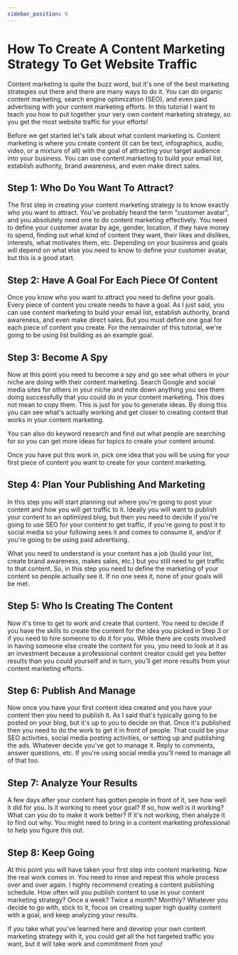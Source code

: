 ```yaml
---
sidebar_position: 6
---
```


# How To Create A Content Marketing Strategy To Get Website Traffic

Content marketing is quite the buzz word, but it's one of the best marketing strategies out there and there are many ways to do it. You can do organic content marketing, search engine optimization (SEO), and even paid advertising with your content marketing efforts. In this tutorial I want to teach you how to put together your very own content marketing strategy, so you get the most website traffic for your efforts!

Before we get started let's talk about what content marketing is. Content marketing is where you create content (it can be text, infographics, audio, video, or a mixture of all) with the goal of attracting your target audience into your business. You can use content marketing to build your email list, establish authority, brand awareness, and even make direct sales.

## Step 1: Who Do You Want To Attract?

The first step in creating your content marketing strategy is to know exactly who you want to attract. You've probably heard the term "customer avatar", and you absolutely need one to do content marketing effectively. You need to define your customer avatar by age, gender, location, if they have money to spend, finding out what kind of content they want, their likes and dislikes, interests, what motivates them, etc. Depending on your business and goals will depend on what else you need to know to define your customer avatar, but this is a good start.

## Step 2: Have A Goal For Each Piece Of Content

Once you know who you want to attract you need to define your goals. Every piece of content you create needs to have a goal. As I just said, you can use content marketing to build your email list, establish authority, brand awareness, and even make direct sales. But you must define one goal for each piece of content you create. For the remainder of this tutorial, we're going to be using list building as an example goal.

## Step 3: Become A Spy

Now at this point you need to become a spy and go see what others in your niche are doing with their content marketing. Search Google and social media sites for others in your niche and note down anything you see them doing successfully that you could do in your content marketing. This does not mean to copy them. This is just for you to generate ideas. By doing this you can see what's actually working and get closer to creating content that works in your content marketing.

You can also do keyword research and find out what people are searching for so you can get more ideas for topics to create your content around.

Once you have put this work in, pick one idea that you will be using for your first piece of content you want to create for your content marketing. 

## Step 4: Plan Your Publishing And Marketing

In this step you will start planning out where you're going to post your content and how you will get traffic to it. Ideally you will want to publish your content to an optimized blog, but then you need to decide if you're going to use SEO for your content to get traffic, if you're going to post it to social media so your following sees it and comes to consume it, and/or if you're going to be using paid advertising.

What you need to understand is your content has a job (build your list, create brand awareness, makes sales, etc.) but you still need to get traffic to that content. So, in this step you need to define the marketing of your content so people actually see it. If no one sees it, none of your goals will be met.

## Step 5: Who Is Creating The Content

Now it's time to get to work and create that content. You need to decide if you have the skills to create the content for the idea you picked in Step 3 or if you need to hire someone to do it for you. While there are costs involved in having someone else create the content for you, you need to look at it as an investment because a professional content creator could get you better results than you could yourself and in turn, you'll get more results from your content marketing efforts.

## Step 6: Publish And Manage

Now once you have your first content idea created and you have your content then you need to publish it. As I said that's typically going to be posted on your blog, but it's up to you to decide on that. Once it's published then you need to do the work to get it in front of people. That could be your SEO activities, social media posting activities, or setting up and publishing the ads. Whatever decide you've got to manage it. Reply to comments, answer questions, etc. If you're using social media you'll need to manage all of that too.

## Step 7: Analyze Your Results

A few days after your content has gotten people in front of it, see how well it did for you. Is it working to meet your goal? If so, how well is it working? What can you do to make it work better? If it's not working, then analyze it to find out why. You might need to bring in a content marketing professional to help you figure this out. 

## Step 8: Keep Going

At this point you will have taken your first step into content marketing. Now the real work comes in. You need to rinse and repeat this whole process over and over again. I highly recommend creating a content publishing schedule. How often will you publish content to use in your content marketing strategy? Once a week? Twice a month? Monthly? Whatever you decide to go with, stick to it, focus on creating super high quality content with a goal, and keep analyzing your results.

If you take what you've learned here and develop your own content marketing strategy with it, you could get all the hot targeted traffic you want, but it will take work and commitment from you!




